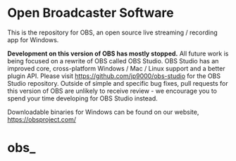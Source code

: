 # Open Broadcaster Software
This is the repository for OBS, an open source live streaming / recording app for Windows.

**Development on this version of OBS has mostly stopped.** All future work is being focused on a rewrite of OBS called OBS Studio. OBS Studio has an improved core, cross-platform Windows / Mac / Linux support and a better plugin API. Please visit https://github.com/jp9000/obs-studio for the OBS Studio repository. Outside of simple and specific bug fixes, pull requests for this version of OBS are unlikely to receive review - we encourage you to spend your time developing for OBS Studio instead.

Downloadable binaries for Windows can be found on our website, https://obsproject.com/
# obs_
